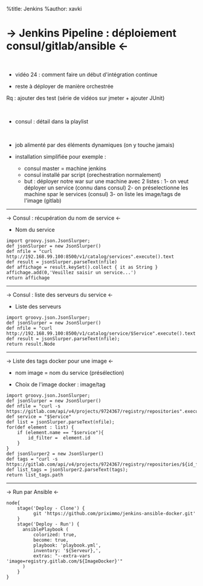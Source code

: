 %title: Jenkins
%author: xavki

-> Jenkins Pipeline : déploiement consul/gitlab/ansible <-
========

<br>


* vidéo 24 : comment faire un début d'intégration continue

* reste à déployer de manière orchestrée

Rq : ajouter des test (série de vidéos sur jmeter + ajouter JUnit)

<br>


* consul : détail dans la playlist

<br>


* job alimenté par des éléments dynamiques (on y touche jamais)

* installation simplifiée pour exemple :
	- consul master = machine jenkins
	- consul installé par script (orechestration normalement)
	- but : déployer notre war sur une machine avec 2 listes :
		1- on veut déployer un service (connu dans consul)
		2- on préselectionne les machine spar le services (consul)
		3- on liste les image/tags de l'image (gitlab)


------------------------------------------------------------------------------------------

-> Consul : récupération du nom de service <-




* Nom du service


```
import groovy.json.JsonSlurper;
def jsonSlurper = new JsonSlurper()
def nfile = "curl http://192.168.99.100:8500/v1/catalog/services".execute().text
def result = jsonSlurper.parseText(nfile)
def affichage = result.keySet().collect { it as String }
affichage.add(0,'Veuillez saisir un service...')
return affichage
```


-------------------------------------------------------------------------------------------


-> Consul : liste des serveurs du service <-



* Liste des serveurs


```
import groovy.json.JsonSlurper;
def jsonSlurper = new JsonSlurper()
def nfile = "curl http://192.168.99.100:8500/v1/catalog/service/$Service".execute().text
def result = jsonSlurper.parseText(nfile);
return result.Node
```



-------------------------------------------------------------------------------------------


-> Liste des tags docker pour une image <-


* nom image = nom du service (présélection)

* Choix de l'image docker : image/tag


```
import groovy.json.JsonSlurper;
def jsonSlurper = new JsonSlurper()
def nfile = "curl -s https://gitlab.com/api/v4/projects/9724367/registry/repositories".execute().text
def service = "$Service"
def list = jsonSlurper.parseText(nfile);
for(def element : list) {
    if (element.name == "$service"){
        id_filter =  element.id
    }
}
def jsonSlurper2 = new JsonSlurper()
def tags = "curl -s https://gitlab.com/api/v4/projects/9724367/registry/repositories/${id_filter}/tags".execute().text
def list_tags = jsonSlurper2.parseText(tags);
return list_tags.path
```

-------------------------------------------------------------------------------------------


-> Run par Ansible <-


```
node{
    stage('Deploy - Clone') {
          git 'https://github.com/priximmo/jenkins-ansible-docker.git'
    }
    stage('Deploy - Run') {
      ansiblePlaybook (
          colorized: true,
          become: true,
          playbook: 'playbook.yml',
          inventory: '${Serveur},',
          extras: "--extra-vars 'image=registry.gitlab.com/${ImageDocker}'"
      )
    }
}
```


